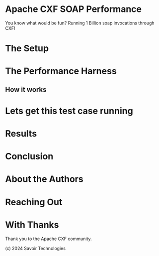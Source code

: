 # Apache CXF SOAP Performance

You know what would be fun? Running 1 Billion soap invocations through
CXF!

# The Setup

# The Performance Harness

## How it works

# Lets get this test case running

# Results

# Conclusion

# About the Authors

# Reaching Out

# With Thanks

Thank you to the Apache CXF community.

\(c\) 2024 Savoir Technologies
